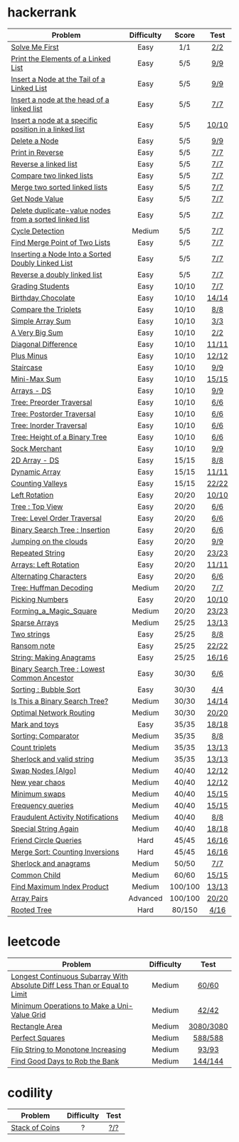 # hackerrank

| Problem                                                                           | Difficulty    | Score   | Test |
| --------------------------------------------------------------------------------- |:-------------:|:-------:|:----:|
| [Solve Me First](https://www.hackerrank.com/challenges/solve-me-first)            | Easy          | 1/1   | [2/2](https://github.com/thaihuynhxyz/challenges/tree/master/src/hacker_rank/algorithms/warmup/solve_me_first)  |
| [Print the Elements of a Linked List](https://www.hackerrank.com/challenges/print-the-elements-of-a-linked-list)            | Easy          | 5/5     | [9/9](https://github.com/thaihuynhxyz/challenges/tree/master/src/hacker_rank/data_structures/linked_lists/print_the_elements_of_a_linked_list)  |
| [Insert a Node at the Tail of a Linked List](https://www.hackerrank.com/challenges/insert-a-node-at-the-tail-of-a-linked-list)            | Easy          | 5/5     | [9/9](https://github.com/thaihuynhxyz/challenges/tree/master/src/hacker_rank/data_structures/linked_lists/insert_a_node_at_the_tail_of_a_linked_list)  |
| [Insert a node at the head of a linked list](https://www.hackerrank.com/challenges/insert-a-node-at-the-head-of-a-linked-list)            | Easy          | 5/5     | [7/7](https://github.com/thaihuynhxyz/challenges/tree/master/src/hacker_rank/data_structures/linked_lists/insert_a_node_at_the_head_of_a_linked_list)  |
| [Insert a node at a specific position in a linked list](https://hackerrank.com/challenges/insert-a-node-at-a-specific-position-in-a-linked-list)            | Easy          | 5/5     | [10/10](https://github.com/thaihuynhxyz/challenges/tree/master/src/hacker_rank/data_structures/linked_lists/insert_a_node_at_a_specific_position_in_a_linked_list)  |
| [Delete a Node](https://hackerrank.com/challenges/delete-a-node-from-a-linked-list)            | Easy          | 5/5     | [9/9](https://github.com/thaihuynhxyz/challenges/tree/master/src/hacker_rank/data_structures/linked_lists/delete_a_node)  |
| [Print in Reverse](https://www.hackerrank.com/challenges/print-the-elements-of-a-linked-list-in-reverse)            | Easy          | 5/5     | [7/7](https://github.com/thaihuynhxyz/challenges/tree/master/src/hacker_rank/data_structures/linked_lists/print_in_reverse)  |
| [Reverse a linked list](https://www.hackerrank.com/challenges/reverse-a-linked-list)            | Easy          | 5/5     | [7/7](https://github.com/thaihuynhxyz/challenges/tree/master/src/hacker_rank/data_structures/linked_lists/reverse_a_linked_list)  |
| [Compare two linked lists](https://www.hackerrank.com/challenges/compare-two-linked-lists)            | Easy          | 5/5     | [7/7](https://github.com/thaihuynhxyz/challenges/tree/master/src/hacker_rank/data_structures/linked_lists/compare_two_linked_lists)  |
| [Merge two sorted linked lists](https://www.hackerrank.com/challenges/merge-two-sorted-linked-lists)            | Easy          | 5/5     | [7/7](https://github.com/thaihuynhxyz/challenges/tree/master/src/hacker_rank/data_structures/linked_lists/merge_two_sorted_linked_lists)  |
| [Get Node Value](https://www.hackerrank.com/challenges/get-the-value-of-the-node-at-a-specific-position-from-the-tail)            | Easy          | 5/5     | [7/7](https://github.com/thaihuynhxyz/challenges/tree/master/src/hacker_rank/data_structures/linked_lists/get_node_value)  |
| [Delete duplicate-value nodes from a sorted linked list](https://www.hackerrank.com/challenges/delete-duplicate-value-nodes-from-a-sorted-linked-list)            | Easy          | 5/5     | [7/7](https://github.com/thaihuynhxyz/challenges/tree/master/src/hacker_rank/data_structures/linked_lists/delete_duplicate_value_nodes_from_a_sorted_linked_list)  |
| [Cycle Detection](https://www.hackerrank.com/challenges/detect-whether-a-linked-list-contains-a-cycle)            | Medium          | 5/5     | [7/7](https://github.com/thaihuynhxyz/challenges/tree/master/src/hacker_rank/data_structures/linked_lists/cycle_detection)  |
| [Find Merge Point of Two Lists](https://www.hackerrank.com/challenges/find-the-merge-point-of-two-joined-linked-lists)            | Easy          | 5/5     | [7/7](https://github.com/thaihuynhxyz/challenges/tree/master/src/hacker_rank/data_structures/linked_lists/find_merge_point_of_two_lists)  |
| [Inserting a Node Into a Sorted Doubly Linked List](https://www.hackerrank.com/challenges/insert-a-node-into-a-sorted-doubly-linked-list)            | Easy          | 5/5     | [7/7](https://github.com/thaihuynhxyz/challenges/tree/master/src/hacker_rank/data_structures/linked_lists/inserting_a_node_into_a_sorted_doubly_linked_list)  |
| [Reverse a doubly linked list](https://www.hackerrank.com/challenges/reverse-a-doubly-linked-list)            | Easy          | 5/5     | [7/7](https://github.com/thaihuynhxyz/challenges/tree/master/src/hacker_rank/data_structures/linked_lists/reverse_a_doubly_linked_list)  |
| [Grading Students](https://www.hackerrank.com/challenges/grading)                 | Easy          | 10/10   | [7/7](https://github.com/thaihuynhxyz/challenges/tree/master/src/hacker_rank/algorithms/implementation/grading_students)  |
| [Birthday Chocolate](https://www.hackerrank.com/challenges/the-birthday-bar)      | Easy          | 10/10   | [14/14](https://github.com/thaihuynhxyz/challenges/tree/master/src/hacker_rank/algorithms/implementation/birthday_chocolate)  |
| [Compare the Triplets](https://www.hackerrank.com/challenges/compare-the-triplets)         | Easy          | 10/10   | [8/8](https://github.com/thaihuynhxyz/challenges/tree/master/src/hacker_rank/algorithms/warmup/compare_the_triplets)  |
| [Simple Array Sum](https://www.hackerrank.com/challenges/simple-array-sum)        | Easy          | 10/10   | [3/3](https://github.com/thaihuynhxyz/challenges/tree/master/src/hacker_rank/algorithms/warmup/simple_array_sum)  |
| [A Very Big Sum](https://www.hackerrank.com/challenges/a-very-big-sum)            | Easy          | 10/10   | [2/2](https://github.com/thaihuynhxyz/challenges/tree/master/src/hacker_rank/algorithms/warmup/a_very_big_sum)  |
| [Diagonal Difference](https://www.hackerrank.com/challenges/diagonal-difference)  | Easy          | 10/10   | [11/11](https://github.com/thaihuynhxyz/challenges/tree/master/src/hacker_rank/algorithms/warmup/diagonal_difference)  |
| [Plus Minus](https://www.hackerrank.com/challenges/plus-minus)                    | Easy          | 10/10   | [12/12](https://github.com/thaihuynhxyz/challenges/tree/master/src/hacker_rank/algorithms/warmup/plus_minus) |
| [Staircase](https://www.hackerrank.com/challenges/staircase)                      | Easy          | 10/10   | [9/9](https://github.com/thaihuynhxyz/challenges/tree/master/src/hacker_rank/algorithms/warmup/staircase)  |
| [Mini-Max Sum](https://www.hackerrank.com/challenges/mini-max-sum)                | Easy          | 10/10   | [15/15](https://github.com/thaihuynhxyz/challenges/tree/master/src/hacker_rank/algorithms/warmup/mini_max_sum) |
| [Arrays - DS](https://www.hackerrank.com/challenges/arrays-ds)                    | Easy          | 10/10   | [9/9](https://github.com/thaihuynhxyz/challenges/tree/master/src/hacker_rank/data_structures/arrays/arrays_ds)  |
| [Tree: Preorder Traversal](https://www.hackerrank.com/challenges/tree-preorder-traversal)            | Easy          | 10/10   | [6/6](https://github.com/thaihuynhxyz/challenges/tree/master/src/hacker_rank/data_structures/tree/tree_preorder_traversal)  |
| [Tree: Postorder Traversal](https://www.hackerrank.com/challenges/tree-postorder-traversal)            | Easy          | 10/10   | [6/6](https://github.com/thaihuynhxyz/challenges/tree/master/src/hacker_rank/data_structures/tree/tree_postorder_traversal)  |
| [Tree: Inorder Traversal](https://www.hackerrank.com/challenges/tree-inorder-traversal)            | Easy          | 10/10   | [6/6](https://github.com/thaihuynhxyz/challenges/tree/master/src/hacker_rank/data_structures/tree/tree_inorder_traversal)  |
| [Tree: Height of a Binary Tree](https://www.hackerrank.com/challenges/tree-height-of-a-binary-tree)            | Easy          | 10/10   | [6/6](https://github.com/thaihuynhxyz/challenges/tree/master/src/hacker_rank/data_structures/tree/tree_height_of_a_binary_tree)  |
| [Sock Merchant](https://www.hackerrank.com/challenges/sock-merchant)            | Easy          | 10/10   | [9/9](https://github.com/thaihuynhxyz/challenges/tree/master/src/hacker_rank/sock_merchant)  |
| [2D Array - DS](https://www.hackerrank.com/challenges/2d-array)                   | Easy          | 15/15   | [8/8](https://github.com/thaihuynhxyz/challenges/tree/master/src/hacker_rank/data_structures/arrays/2d_array_ds)  |
| [Dynamic Array](https://www.hackerrank.com/challenges/dynamic-array)              | Easy          | 15/15   | [11/11](https://github.com/thaihuynhxyz/challenges/tree/master/src/hacker_rank/data_structures/arrays/dynamic_array) |
| [Counting Valleys](https://www.hackerrank.com/challenges/counting-valleys)              | Easy          | 15/15   | [22/22](https://github.com/thaihuynhxyz/challenges/tree/master/src/hacker_rank/data_structures/arrays/dynamic_array) |
| [Left Rotation](https://www.hackerrank.com/challenges/array-left-rotation)        | Easy          | 20/20   | [10/10](https://github.com/thaihuynhxyz/challenges/tree/master/src/hacker_rank/counting_valleys) |
| [Tree : Top View](https://www.hackerrank.com/challenges/tree-top-view)            | Easy          | 20/20   | [6/6](https://github.com/thaihuynhxyz/challenges/tree/master/src/hacker_rank/data_structures/tree/tree_top_view)  |
| [Tree: Level Order Traversal](https://www.hackerrank.com/challenges/tree-level-order-traversal)    | Easy          | 20/20   | [6/6](https://github.com/thaihuynhxyz/challenges/tree/master/src/hacker_rank/data_structures/tree/tree_level_order_traversal)  |
| [Binary Search Tree : Insertion](https://www.hackerrank.com/challenges/binary-search-tree-insertion)    | Easy          | 20/20   | [6/6](https://github.com/thaihuynhxyz/challenges/tree/master/src/hacker_rank/data_structures/tree/binary_search_tree_insertion)  |
| [Jumping on the clouds](https://www.hackerrank.com/challenges/jumping-on-the-clouds)    | Easy          | 20/20   | [9/9](https://github.com/thaihuynhxyz/challenges/tree/master/src/hacker_rank/jumping_on_the_clouds)  |
| [Repeated String](https://www.hackerrank.com/challenges/repeated-string)    | Easy          | 20/20   | [23/23](https://github.com/thaihuynhxyz/challenges/tree/master/src/hacker_rank/repeated_string)  |
| [Arrays: Left Rotation](https://www.hackerrank.com/challenges/ctci-array-left-rotation)    | Easy          | 20/20   | [11/11](https://github.com/thaihuynhxyz/challenges/tree/master/src/hacker_rank/array_left_rotation)  |
| [Alternating Characters](https://www.hackerrank.com/challenges/alternating-characters)            | Easy          | 20/20   | [6/6](https://github.com/thaihuynhxyz/challenges/tree/master/src/hacker_rank/interview/strings/alternating_characters)  |
| [Tree: Huffman Decoding](https://www.hackerrank.com/challenges/tree-huffman-decoding)    | Medium          | 20/20   | [7/7](https://github.com/thaihuynhxyz/challenges/tree/master/src/hacker_rank/data_structures/tree/tree_huffman_decoding)  |
| [Picking Numbers](https://www.hackerrank.com/challenges/picking-numbers/problem)  | Easy          | 20/20   | [10/10](https://github.com/thaihuynhxyz/challenges/tree/master/src/hacker_rank/algorithms/implementation/picking_numbers) |
| [Forming_a_Magic_Square](https://www.hackerrank.com/challenges/magic-square-forming/problem)              | Medium        | 20/20   | [23/23](https://github.com/thaihuynhxyz/challenges/tree/master/src/hacker_rank/algorithms/implementation/forming_a_magic_square) |
| [Sparse Arrays](https://www.hackerrank.com/challenges/sparse-arrays)              | Medium        | 25/25   | [13/13](https://github.com/thaihuynhxyz/challenges/tree/master/src/hacker_rank/data_structures/arrays/sparse_arrays) |
| [Two strings](https://www.hackerrank.com/challenges/two-strings)              | Easy        | 25/25   | [8/8](https://github.com/thaihuynhxyz/challenges/tree/master/src/hacker_rank/two_strings) |
| [Ransom note](https://www.hackerrank.com/challenges/ctci-ransom-note)              | Easy        | 25/25   | [22/22](https://github.com/thaihuynhxyz/challenges/tree/master/src/hacker_rank/ransom_note) |
| [String: Making Anagrams](https://www.hackerrank.com/challenges/ctci-making-anagrams)              | Easy        | 25/25   | [16/16](https://github.com/thaihuynhxyz/challenges/tree/master/src/hacker_rank/interview/strings/making_anagrams) |
| [Binary Search Tree : Lowest Common Ancestor](https://www.hackerrank.com/challenges/binary-search-tree-lowest-common-ancestor)    | Easy          | 30/30   | [6/6](https://github.com/thaihuynhxyz/challenges/tree/master/src/hacker_rank/data_structures/tree/binary_search_tree_lowest_common_ancestor)  |
| [Sorting : Bubble Sort](https://www.hackerrank.com/challenges/ctci-bubble-sort)    | Easy          | 30/30   | [4/4](https://github.com/thaihuynhxyz/challenges/tree/master/src/hacker_rank/bubble_sort)  |
| [Is This a Binary Search Tree?](https://www.hackerrank.com/challenges/is-binary-search-tree)        | Medium        | 30/30   | [14/14](https://github.com/thaihuynhxyz/challenges/tree/master/src/hacker_rank/data_structures/tree/is_this_a_binary_search_tree) |
| [Optimal Network Routing](https://www.hackerrank.com/contests/hack-the-interview-iv-apac/challenges/optimal-path-1)        | Medium        | 30/30   | [20/20](https://github.com/thaihuynhxyz/challenges/tree/master/src/hacker_rank/all_contests/optimal_network_routing) |
| [Mark and toys](https://www.hackerrank.com/challenges/mark-and-toys)        | Easy        | 35/35   | [18/18](https://github.com/thaihuynhxyz/challenges/tree/master/src/hacker_rank/mark_and_toys) |
| [Sorting: Comparator](https://www.hackerrank.com/challenges/ctci-comparator-sorting)        | Medium        | 35/35   | [8/8](https://github.com/thaihuynhxyz/challenges/tree/master/src/hacker_rank/comparator_sorting) |
| [Count triplets](https://www.hackerrank.com/challenges/count-triplets-1)        | Medium        | 35/35   | [13/13](https://github.com/thaihuynhxyz/challenges/tree/master/src/hacker_rank/count_triplets) |
| [Sherlock and valid string](https://www.hackerrank.com/challenges/sherlock-and-valid-string)        | Medium        | 35/35   | [13/13](https://github.com/thaihuynhxyz/challenges/tree/master/src/hacker_rank/interview/strings/sherlock_and_valid_string) |
| [Swap Nodes [Algo]](https://www.hackerrank.com/challenges/swap-nodes-algo)        | Medium        | 40/40   | [12/12](https://github.com/thaihuynhxyz/challenges/tree/master/src/hacker_rank/data_structures/tree/swap_nodes_algo) |
| [New year chaos](https://www.hackerrank.com/challenges/new-year-chaos)        | Medium        | 40/40   | [12/12](https://github.com/thaihuynhxyz/challenges/tree/master/src/hacker_rank/new_year_chaos) |
| [Minimum swaps](https://www.hackerrank.com/challenges/minimum-swaps-2)        | Medium        | 40/40   | [15/15](https://github.com/thaihuynhxyz/challenges/tree/master/src/hacker_rank/minimum_swaps) |
| [Frequency queries](https://www.hackerrank.com/challenges/frequency-queries)        | Medium        | 40/40   | [15/15](https://github.com/thaihuynhxyz/challenges/tree/master/src/hacker_rank/frequency_queries) |
| [Fraudulent Activity Notifications](https://www.hackerrank.com/challenges/fraudulent-activity-notifications)        | Medium        | 40/40   | [8/8](https://github.com/thaihuynhxyz/challenges/tree/master/src/hacker_rank/fraudulent_activity_notifications) |
| [Special String Again](https://www.hackerrank.com/challenges/special-palindrome-again)        | Medium        | 40/40   | [18/18](https://github.com/thaihuynhxyz/challenges/tree/master/src/hacker_rank/interview/strings/special_palindrome_again) |
| [Friend Circle Queries](https://www.hackerrank.com/challenges/friend-circle-queries)        | Hard        | 45/45   | [16/16](https://github.com/thaihuynhxyz/challenges/tree/master/src/hacker_rank/friend_circle_queries) |
| [Merge Sort: Counting Inversions](https://www.hackerrank.com/challenges/ctci-merge-sort)        | Hard        | 45/45   | [16/16](https://github.com/thaihuynhxyz/challenges/tree/master/src/hacker_rank/merge_sort_counting_inversions) |
| [Sherlock and anagrams](https://www.hackerrank.com/challenges/sherlock-and-anagrams)        | Medium        | 50/50   | [7/7](https://github.com/thaihuynhxyz/challenges/tree/master/src/hacker_rank/sherlock_and_anagrams) |
| [Common Child](https://www.hackerrank.com/challenges/common-child)        | Medium        | 60/60   | [15/15](https://github.com/thaihuynhxyz/challenges/tree/master/src/hacker_rank/interview/strings/common_child) |
| [Find Maximum Index Product](https://www.hackerrank.com/challenges/find-maximum-index-product)          | Medium      | 100/100 | [13/13](https://github.com/thaihuynhxyz/challenges/tree/master/src/hacker_rank/data_structures/advanced/find_maximum_index_product) |
| [Array Pairs](https://www.hackerrank.com/challenges/array-pairs)                  | Advanced      | 100/100 | [20/20](https://github.com/thaihuynhxyz/challenges/tree/master/src/hacker_rank/data_structures/tree/array_pairs) |
| [Rooted Tree](https://www.hackerrank.com/challenges/rooted-tree)                  | Hard          | 80/150  | [4/16](https://github.com/thaihuynhxyz/challenges/tree/master/src/hacker_rank/data_structures/advanced/rooted_tree) |

# leetcode
| Problem                                                                           | Difficulty    | Test |
| --------------------------------------------------------------------------------- |:-------------:|:----:|
| [Longest Continuous Subarray With Absolute Diff Less Than or Equal to Limit](https://leetcode.com/problems/longest-continuous-subarray-with-absolute-diff-less-than-or-equal-to-limit/)            | Medium          | [60/60](https://github.com/thaihuynhxyz/challenges/tree/master/src/leet_code/longest_continuous_subarray_with_absolute_diff_less_than_or_equal_to_limit)  |
| [Minimum Operations to Make a Uni-Value Grid](https://leetcode.com/contest/weekly-contest-262/problems/minimum-operations-to-make-a-uni-value-grid/)            | Medium          | [42/42](https://github.com/thaihuynhxyz/challenges/tree/master/src/leet_code/minimum_operations_to_make_a_uni_value_grid)  |
| [Rectangle Area](https://leetcode.com/problems/rectangle-area/)            | Medium          | [3080/3080](https://github.com/thaihuynhxyz/challenges/tree/master/src/leet_code/rectangle_area)  |
| [Perfect Squares](https://leetcode.com/problems/perfect-squares/)            | Medium          | [588/588](https://github.com/thaihuynhxyz/challenges/tree/master/src/leet_code/perfect_squares)  |
| [Flip String to Monotone Increasing](https://leetcode.com/problems/flip-string-to-monotone-increasing/)            | Medium          | [93/93](https://github.com/thaihuynhxyz/challenges/tree/master/src/leet_code/flip_string_to_monotone_increasing)  |
| [Find Good Days to Rob the Bank](https://leetcode.com/problems/find-good-days-to-rob-the-bank/)            | Medium          | [144/144](https://github.com/thaihuynhxyz/challenges/tree/master/src/leet_code/find_good_days_to_rob_the_bank)  |

# codility
| Problem                                                                           | Difficulty    | Test |
| --------------------------------------------------------------------------------- |:-------------:|:----:|
| [Stack of Coins](https://app.codility.com/programmers/challenges/spooktober_2021/)|       ?       | [?/?](https://github.com/thaihuynhxyz/challenges/tree/master/src/codility/spooktober/stack_of_coins)  |
